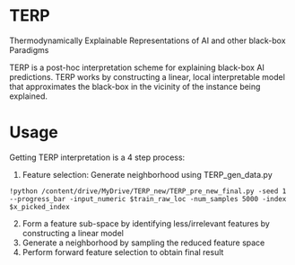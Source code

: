 # TERP
Thermodynamically Explainable Representations of AI and other black-box Paradigms


TERP is a post-hoc interpretation scheme for explaining black-box AI predictions. TERP works by constructing a linear, local interpretable model that approximates the black-box in the vicinity of the instance being explained.

# Usage
Getting TERP interpretation is a 4 step process:

1. Feature selection: Generate neighborhood using TERP_gen_data.py
```
!python /content/drive/MyDrive/TERP_new/TERP_pre_new_final.py -seed 1 --progress_bar -input_numeric $train_raw_loc -num_samples 5000 -index $x_picked_index
```

2. Form a feature sub-space by identifying less/irrelevant features by constructing a linear model
3. Generate a neighborhood by sampling the reduced feature space
4. Perform forward feature selection to obtain final result
